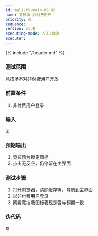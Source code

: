```yaml
---
id: mali-ft-main-09.02
name: 竞技场-非付费用户
priority: 高
sequence: 
version: v1.0
executing-mode: 人工+自动
executer:   
---
```


{% include "/header.md" %}

### 测试范围
竞技场不对非付费用户开放

### 前置条件
1. 非付费用户登录

### 输入
    无

### 预期输出
1. 竞技场为锁定图标
2. 点击无反应，仍停留在主界面

### 测试步骤
1. 打开浏览器，清除缓存等，导航到主界面
2. 以非付费用户登录
2. 察看竞技场图标表现是否与预期一致

### 伪代码
    略